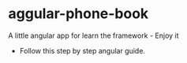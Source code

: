 # aggular-phone-book
A little angular app for learn the framework - Enjoy it

- Follow this step by step angular guide.
